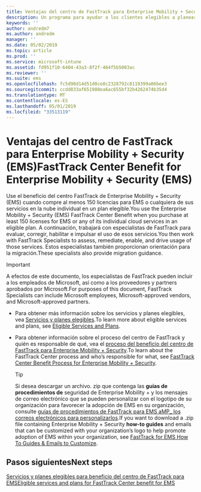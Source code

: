 ```yaml
---
title: Ventajas del centro de FastTrack para Enterprise Mobility + Security (EMS)
description: Un programa para ayudar a los clientes elegibles a planear e implementar Intune y Azure Active Directory Premium
keywords: ''
author: andredm7
ms.author: andredm
manager: ''
ms.date: 05/02/2019
ms.topic: article
ms.prod: ''
ms.service: microsoft-intune
ms.assetid: fd951f10-6404-43a3-8f2f-464f5b5003ac
ms.reviewer: ''
ms.suite: ems
ms.openlocfilehash: fc5d90d14d51d0ce8c2328792c8119399a06bee3
ms.sourcegitcommit: ccdd833af651980ea6ac655bf32b4262474b35d4
ms.translationtype: MT
ms.contentlocale: es-ES
ms.lasthandoff: 05/01/2019
ms.locfileid: "33513119"
---
```

# <a name="fasttrack-center-benefit-for-enterprise-mobility--security-ems"></a><span data-ttu-id="986e4-103">Ventajas del centro de FastTrack para Enterprise Mobility + Security (EMS)</span><span class="sxs-lookup"><span data-stu-id="986e4-103">FastTrack Center Benefit for Enterprise Mobility + Security (EMS)</span></span>

<span data-ttu-id="986e4-104">Use el beneficio del centro FastTrack de Enterprise Mobility + Security (EMS) cuando compre al menos 150 licencias para EMS o cualquiera de sus servicios en la nube individual en un plan elegible.</span><span class="sxs-lookup"><span data-stu-id="986e4-104">You use the Enterprise Mobility + Security (EMS) FastTrack Center Benefit when you purchase at least 150 licenses for EMS or any of its individual cloud services in an eligible plan.</span></span> <span data-ttu-id="986e4-105">A continuación, trabajará con especialistas de FastTrack para evaluar, corregir, habilitar e impulsar el uso de esos servicios.</span><span class="sxs-lookup"><span data-stu-id="986e4-105">You then work with FastTrack Specialists to assess, remediate, enable, and drive usage of those services.</span></span> <span data-ttu-id="986e4-106">Estos especialistas también proporcionan orientación para la migración.</span><span class="sxs-lookup"><span data-stu-id="986e4-106">These specialists also provide migration guidance.</span></span>

> [!IMPORTANT]
> <span data-ttu-id="986e4-107">A efectos de este documento, los especialistas de FastTrack pueden incluir a los empleados de Microsoft, así como a los proveedores y partners aprobados por Microsoft.</span><span class="sxs-lookup"><span data-stu-id="986e4-107">For purposes of this document, FastTrack Specialists can include Microsoft employees, Microsoft-approved vendors, and Microsoft-approved partners.</span></span>

- <span data-ttu-id="986e4-108">Para obtener más información sobre los servicios y planes elegibles, vea [Servicios y planes elegibles](M365-eligible-services-and-plans.md).</span><span class="sxs-lookup"><span data-stu-id="986e4-108">To learn more about eligible services and plans, see [Eligible Services and Plans](M365-eligible-services-and-plans.md).</span></span>

- <span data-ttu-id="986e4-109">Para obtener información sobre el proceso del centro de FastTrack y quién es responsable de qué, vea el [proceso del beneficio del centro de FastTrack para Enterprise Mobility + Security](EMS-fasttrack-process.md).</span><span class="sxs-lookup"><span data-stu-id="986e4-109">To learn about the FastTrack Center process and who’s responsible for what, see [FastTrack Center Benefit Process for Enterprise Mobility + Security](EMS-fasttrack-process.md).</span></span>

    > [!TIP]
    > <span data-ttu-id="986e4-110">Si desea descargar un archivo. zip que contenga las **guías de procedimientos de** seguridad de Enterprise Mobility + y los mensajes de correo electrónico que se pueden personalizar con el logotipo de su organización para favorecer la adopción de EMS en su organización, consulte [guías de procedimientos de FastTrack para EMS aMP_ los correos electrónicos para personalizarlos](https://gallery.technet.microsoft.com/FastTrack-for-EMS-How-To-f170da4c).</span><span class="sxs-lookup"><span data-stu-id="986e4-110">If you want to download a .zip file containing Enterprise Mobility + Security **how-to guides** and emails that can be customized with your organization’s logo to help promote adoption of EMS within your organization, see [FastTrack for EMS How To Guides & Emails to Customize](https://gallery.technet.microsoft.com/FastTrack-for-EMS-How-To-f170da4c).</span></span>

## <a name="next-steps"></a><span data-ttu-id="986e4-111">Pasos siguientes</span><span class="sxs-lookup"><span data-stu-id="986e4-111">Next steps</span></span>

[<span data-ttu-id="986e4-112">Servicios y planes elegibles para beneficio del centro de FastTrack para EMS</span><span class="sxs-lookup"><span data-stu-id="986e4-112">Eligible services and plans for FastTrack Center benefit for EMS</span></span>](M365-eligible-services-and-plans.md)


